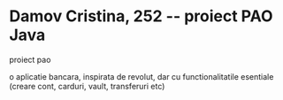 # Damov Cristina, 252 -- proiect PAO Java
proiect pao

o aplicatie bancara, inspirata de revolut, dar cu functionalitatile esentiale (creare cont, carduri, vault, transferuri etc)
